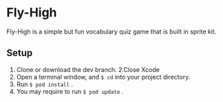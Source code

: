 # Fly-High
Fly-High is a simple but fun vocabulary quiz game that is built in sprite kit.

## Setup
1. Clone or download the dev branch.
2.Close Xcode
3. Open a terminal window, and ```$ cd``` into your project directory.
4. Run ```$ pod install``` .
5. You may require to run ```$ pod update``` .
